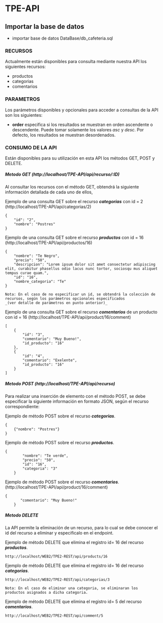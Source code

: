 # TPE-API

## Importar la base de datos
- importar base de datos DataBase/db_cafeteria.sql

###  RECURSOS
Actualmente están disponibles para consulta mediante nuestra API los siguientes recursos:

- productos
- categorias
- comentarios

###  PARAMETROS
Los parámetros disponibles y opcionales para acceder a consultas de la API son los siguientes: 

- **order** especifica si los resultados se muestran en orden ascendente o descendente. Puede tomar solamente los valores *asc* y *desc*. Por defecto, los resultados se muestran desordenados. 


###  CONSUMO DE LA API
Están disponibles para su utilización en esta API los métodos GET, POST y DELETE. 

##### Metodo GET (http://localhost/TPE-API/api/recurso/:ID)

Al consultar los recursos con el método GET, obtendrá la siguiente información detallada de cada uno de ellos, 

Ejemplo de una consulta GET sobre el recurso ***categorias*** con id = 2 (http://localhost/TPE-API/api/categorias/2)
```
{
    "id": "2",
    "nombre": "Postres"
}
```

Ejemplo de una consulta GET sobre el recurso ***productos*** con id = 16 (http://localhost/TPE-API/api/productos/16)

```
{
    "nombre": "Te Negro",
    "precio": "50",
    "descripcion": "Lorem ipsum dolor sit amet consectetur adipiscing elit, curabitur phasellus odio lacus nunc tortor, sociosqu mus aliquet tempus curae quam.",
    "id": "16",
    "nombre_categoria": "Te"
}
```
```
Nota: En el caso de no especificar un id, se obtendrá la colección de recursos, según los parámetros opcionales especificados 
_(ver detalle de parámetros en punto anterior)_
```
Ejemplo de una consulta GET sobre el recurso ***comentarios*** de un producto con id = 16 (http://localhost/TPE-API/api/product/16/comment)

```
[
    {
        "id": "3",
        "comentario": "Muy Bueno!",
        "id_producto": "16"
    },
    {
        "id": "4",
        "comentario": "Exelente",
        "id_producto": "16"
    }
]
```
##### Metodo POST (http://localhost/TPE-API/api/recurso)

Para realizar una inserción de elemento con el método POST, se debe especificar la siguiente información en formato JSON, según el recurso correspondiente:

Ejemplo de método POST sobre el recurso ***categorias***.

```
{
    {"nombre": "Postres"}
}
```

Ejemplo de método POST sobre el recurso ***productos***.

```
{
        "nombre": "Te verde",
        "precio": "50",
        "id": "16",
        "categoria": "3"
    }
```
Ejemplo de método POST sobre el recurso ***comentarios***.(http://localhost/TPE-API/api/product/16/comment)


```
{
       "comentario": "Muy Bueno!"
    }
```


##### Metodo DELETE

La API permite la eliminación de un recurso, para lo cual se debe conocer el id del recurso a eliminar y especificalo en el endpoint. 

Ejemplo de método DELETE que elimina el registro id= 16 del recurso ***productos***.

```
http://localhost/WEB2/TPE2-REST/api/products/16
```
Ejemplo de método DELETE que elimina el registro id= 16 del recurso ***categorias***.

```
http://localhost/WEB2/TPE2-REST/api/categorias/3
```
```
Nota: En el caso de eliminar una categoria, se eliminaran los productos asignados a dicha categoria.
```
Ejemplo de método DELETE que elimina el registro id= 5 del recurso ***comentarios***.

```
http://localhost/WEB2/TPE2-REST/api/comment/5
```
